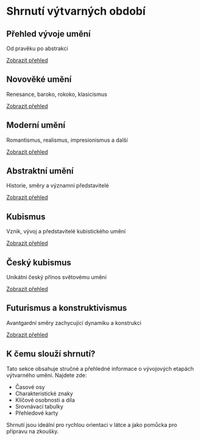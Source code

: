 # Shrnutí výtvarných období

<div class="overview-cards">
    <div class="overview-card">
        <h2>Přehled vývoje umění</h2>
        <p>Od pravěku po abstrakci</p>
        <a href="vyvoj-umeni.html" class="card-link">Zobrazit přehled</a>
    </div>
    <div class="overview-card">
        <h2>Novověké umění</h2>
        <p>Renesance, baroko, rokoko, klasicismus</p>
        <a href="novoveke-umeni.html" class="card-link">Zobrazit přehled</a>
    </div>
    <div class="overview-card">
        <h2>Moderní umění</h2>
        <p>Romantismus, realismus, impresionismus a další</p>
        <a href="moderni-umeni.html" class="card-link">Zobrazit přehled</a>
    </div>
    <div class="overview-card">
        <h2>Abstraktní umění</h2>
        <p>Historie, směry a významní představitelé</p>
        <a href="abstraktni-umeni.html" class="card-link">Zobrazit přehled</a>
    </div>
    <div class="overview-card">
        <h2>Kubismus</h2>
        <p>Vznik, vývoj a představitelé kubistického umění</p>
        <a href="kubismus.html" class="card-link">Zobrazit přehled</a>
    </div>
    <div class="overview-card">
        <h2>Český kubismus</h2>
        <p>Unikátní český přínos světovému umění</p>
        <a href="cesky-kubismus.html" class="card-link">Zobrazit přehled</a>
    </div>
    <div class="overview-card">
        <h2>Futurismus a konstruktivismus</h2>
        <p>Avantgardní směry zachycující dynamiku a konstrukci</p>
        <a href="futurismus-konstruktivismus.html" class="card-link">Zobrazit přehled</a>
    </div>
</div>

## K čemu slouží shrnutí?

Tato sekce obsahuje stručné a přehledné informace o vývojových etapách výtvarného umění. Najdete zde:

- Časové osy
- Charakteristické znaky
- Klíčové osobnosti a díla
- Srovnávací tabulky
- Přehledové karty

Shrnutí jsou ideální pro rychlou orientaci v látce a jako pomůcka pro přípravu na zkoušky.
